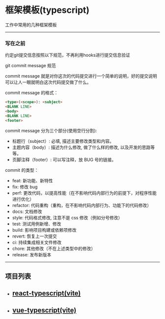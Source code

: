 # 框架模板(typescript)

工作中常用的几种框架模板

---
### 写在之前  

约定git提交信息按照以下规范，不再利用hooks进行提交信息验证

git commit message 规范  

commit message 就是对你这次的代码提交进行一个简单的说明，好的提交说明可以让人一眼就明白这次代码提交做了什么。

commit message 的格式：
```md
<type>(<scope>): <subject>
<BLANK LINE>
<body>
<BLANK LINE>
<footer>
```

commit message 分为三个部分(使用空行分割):

- 标题行（subject）: 必填, 描述主要修改类型和内容。
- 主题内容（body）: 描述为什么修改, 做了什么样的修改, 以及开发的思路等等。
- 页脚注释（footer）: 可以写注释，放 BUG 号的链接。

commit 的类型：

- feat: 新功能、新特性
- fix: 修改 bug
- perf: 更改代码，以提高性能（在不影响代码内部行为的前提下，对程序性能进行优化）
- refactor: 代码重构（重构，在不影响代码内部行为、功能下的代码修改）
- docs: 文档修改
- style: 代码格式修改, 注意不是 css 修改（例如分号修改）
- test: 测试用例新增、修改
- build: 影响项目构建或依赖项修改
- revert: 恢复上一次提交
- ci: 持续集成相关文件修改
- chore: 其他修改（不在上述类型中的修改）
- release: 发布新版本
---

## 项目列表

- ## [react-typescript(vite)](https://github.com/chenym1992/template/tree/react-typescript)

- ## [vue-typescript(vite)](https://github.com/chenym1992/template/tree/vue-typescript)



